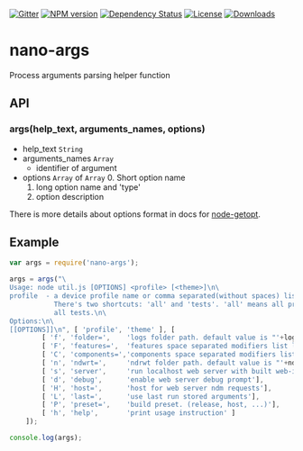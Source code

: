 [![Gitter][gitter-image]][gitter-url]
[![NPM version][npm-image]][npm-url]
[![Dependency Status][david-image]][david-url]
[![License][license-image]][license-url]
[![Downloads][downloads-image]][downloads-url]

# nano-args
Process arguments parsing helper function

## API

### args(help_text, arguments_names, options)

* help_text `String`
* arguments_names `Array`
  * identifier of argument
* options `Array` of `Array`
  0. Short option name
  1. long option name and 'type'
  2. option description

There is more details about options format in docs for [node-getopt](https://github.com/jiangmiao/node-getopt).

## Example

```js
var args = require('nano-args');

args = args("\
Usage: node util.js [OPTIONS] <profile> [<theme>]\n\
profile  - a device profile name or comma separated(without spaces) list of profiles names.\n\
           There's two shortcuts: 'all' and 'tests'. 'all' means all profiles. 'tests' means run\n\
           all tests.\n\
Options:\n\
[[OPTIONS]]\n", [ 'profile', 'theme' ], [
		[ 'f', 'folder=',    'logs folder path. default value is "'+logs_folder+'"' ],
		[ 'F', 'features=',  'features space separated modifiers list like "feat -nopack +web_bridges"' ],
		[ 'C', 'components=','components space separated modifiers list like "acl -usb +pptp"' ],
		[ 'n', 'ndwrt=',     'ndrwt folder path. default value is "'+ndwrt+'"'],
		[ 's', 'server',     'run localhost web server with built web-interface'],
		[ 'd', 'debug',      'enable web server debug prompt'],
		[ 'H', 'host=',      'host for web server ndm requests'],
		[ 'L', 'last=',      'use last run stored arguments'],
		[ 'P', 'preset=',    'build preset. (release, host, ...)'],
		[ 'h', 'help',       'print usage instruction' ]
	]);

console.log(args);
```

[bithound-image]: https://www.bithound.io/github/Holixus/nano-args/badges/score.svg
[bithound-url]: https://www.bithound.io/github/Holixus/nano-args

[gitter-image]: https://badges.gitter.im/Holixus/nano-args.svg
[gitter-url]: https://gitter.im/Holixus/nano-args

[npm-image]: https://badge.fury.io/js/nano-args.svg
[npm-url]: https://badge.fury.io/js/nano-args

[github-tag]: http://img.shields.io/github/tag/Holixus/nano-args.svg
[github-url]: https://github.com/Holixus/nano-args/tags

[travis-image]: https://travis-ci.org/Holixus/nano-args.svg?branch=master
[travis-url]: https://travis-ci.org/Holixus/nano-args

[coveralls-image]: https://coveralls.io/repos/github/Holixus/nano-args/badge.svg?branch=master
[coveralls-url]: https://coveralls.io/github/Holixus/nano-args?branch=master

[david-image]: https://david-dm.org/Holixus/nano-args.svg
[david-url]: https://david-dm.org/Holixus/nano-args

[license-image]: https://img.shields.io/badge/license-MIT-blue.svg
[license-url]: LICENSE

[downloads-image]: http://img.shields.io/npm/dt/nano-args.svg
[downloads-url]: https://npmjs.org/package/nano-args
